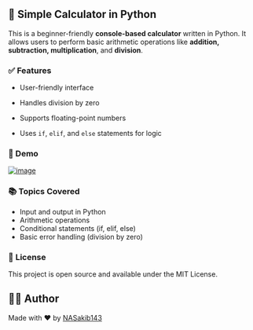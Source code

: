 ## 🧮 Simple Calculator in Python

This is a beginner-friendly **console-based calculator** written in Python. It allows users to perform basic arithmetic operations like **addition, subtraction, multiplication**, and **division**.

### ✅ Features

- User-friendly interface
    
- Handles division by zero
    
- Supports floating-point numbers
    
- Uses `if`, `elif`, and `else` statements for logic
    

### 📸 Demo  
<a href="https://ibb.co/Tx1618Vn"><img src="https://i.ibb.co/B5GbGZX7/image.png" alt="image" border="0"></a>

### **📚 Topics Covered**

- Input and output in Python
- Arithmetic operations
- Conditional statements (if, elif, else)
- Basic error handling (division by zero)

### 📄 **License**

This project is open source and available under the MIT License.

## 👨‍💻 Author

Made with ❤️ by [NASakib143](https://github.com/NASakib143)

